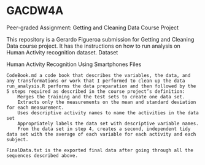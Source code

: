 # GACDW4A

Peer-graded Assignment: Getting and Cleaning Data Course Project

This repository is a Gerardo Figueroa submission for Getting and Cleaning Data course project. It has the instructions on how to run analysis on Human Activity recognition dataset.
Dataset

Human Activity Recognition Using Smartphones
Files

    CodeBook.md a code book that describes the variables, the data, and any transformations or work that I performed to clean up the data
    run_analysis.R performs the data preparation and then followed by the 5 steps required as described in the course project’s definition:
        Merges the training and the test sets to create one data set.
        Extracts only the measurements on the mean and standard deviation for each measurement.
        Uses descriptive activity names to name the activities in the data set
        Appropriately labels the data set with descriptive variable names.
        From the data set in step 4, creates a second, independent tidy data set with the average of each variable for each activity and each subject.

    FinalData.txt is the exported final data after going through all the sequences described above.

